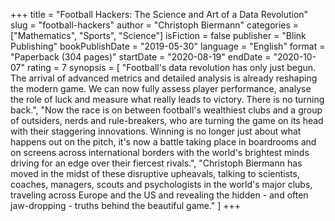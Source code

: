 +++
title = "Football Hackers: The Science and Art of a Data Revolution"
slug = "football-hackers"
author = "Christoph Biermann"
categories = ["Mathematics", "Sports", "Science"]
isFiction = false
publisher = "Blink Publishing"
bookPublishDate = "2019-05-30"
language = "English"
format = "Paperback (304 pages)"
startDate = "2020-08-19"
endDate = "2020-10-07"
rating = 7
synopsis = [
  "Football's data revolution has only just begun. The arrival of advanced metrics and detailed analysis is already reshaping the modern game. We can now fully assess player performance, analyse the role of luck and measure what really leads to victory. There is no turning back.",
  "Now the race is on between football's wealthiest clubs and a group of outsiders, nerds and rule-breakers, who are turning the game on its head with their staggering innovations. Winning is no longer just about what happens out on the pitch, it's now a battle taking place in boardrooms and on screens across international borders with the world's brightest minds driving for an edge over their fiercest rivals.",
  "Christoph Biermann has moved in the midst of these disruptive upheavals, talking to scientists, coaches, managers, scouts and psychologists in the world's major clubs, traveling across Europe and the US and revealing the hidden - and often jaw-dropping - truths behind the beautiful game."
]
+++

